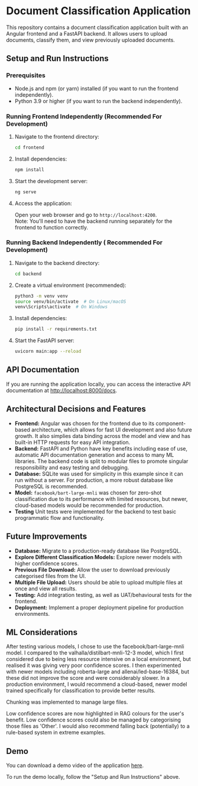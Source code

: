 # Document Classification Application

This repository contains a document classification application built with an Angular frontend and a FastAPI backend. It allows users to upload documents, classify them, and view previously uploaded documents.

## Setup and Run Instructions

### Prerequisites

* Node.js and npm (or yarn) installed (if you want to run the frontend independently).
* Python 3.9 or higher (if you want to run the backend independently).

### Running Frontend Independently (Recommended For Development)

1. Navigate to the frontend directory:

    ```bash
    cd frontend
    ```

2. Install dependencies:

    ```bash
    npm install
    ```

3. Start the development server:

    ```bash
    ng serve
    ```

4. Access the application:

    Open your web browser and go to `http://localhost:4200`.  
    Note: You'll need to have the backend running separately for the frontend to function correctly.

### Running Backend Independently ( Recommended For Development)

1. Navigate to the backend directory:

    ```bash
    cd backend
    ```

2. Create a virtual environment (recommended):

    ```bash
    python3 -m venv venv
    source venv/bin/activate  # On Linux/macOS
    venv\Scripts\activate  # On Windows
    ```

3. Install dependencies:

    ```bash
    pip install -r requirements.txt
    ```

4. Start the FastAPI server:

    ```bash
    uvicorn main:app --reload
    ```

## API Documentation

If you are running the application locally, you can access the interactive API documentation at [http://localhost:8000/docs](http://localhost:8000/docs).

## Architectural Decisions and Features

* **Frontend:** Angular was chosen for the frontend due to its component-based architecture, which allows for fast UI development and also future growth. It also simplies data binding across the model and view and has built-in HTTP requests for easy API integration.
* **Backend:** FastAPI and Python have key benefits including ease of use, automatic API documentation generation and access to many ML libraries. The backend code is split to modular files to promote singular responsibility and easy testing and debugging.
* **Database:** SQLite was used for simplicity in this example since it can run without a server. For production, a more robust database like PostgreSQL is recommended.
* **Model:** `facebook/bart-large-mnli` was chosen for zero-shot classification due to its performance with limited resources, but newer, cloud-based models would be recommended for production.
* **Testing** Unit tests were implemented for the backend to test basic programmatic flow and functionality.

## Future Improvements

* **Database:** Migrate to a production-ready database like PostgreSQL.
* **Explore Different Classification Models:** Explore newer models with higher confidence scores.
* **Previous File Download:** Allow the user to download previously categorised files from the UI.
* **Multiple File Upload:** Users should be able to upload multiple files at once and view all results.
* **Testing:** Add integration testing, as well as UAT/behavioural tests for the frontend.
* **Deployment:** Implement a proper deployment pipeline for production environments.

## ML Considerations

After testing various models, I chose to use the facebook/bart-large-mnli model. I compared to the valhalla/distilbart-mnli-12-3 model, which I first considered due to being less resource intensive on a local environment, but realised it was giving very poor confidence scores. I then experimented with newer models including roberta-large and allenai/led-base-16384, but these did not improve the score and were considerably slower. In a production environment, I would recommend a cloud-based, newer model trained specifically for classification to provide better results.

Chunking was implemented to manage large files.

Low confidence scores are now highlighted in RAG colours for the user's benefit. Low confidence scores could also be managed by categorising those files as 'Other'. I would also recommend falling back (potentially) to a rule-based system in extreme examples.

## Demo

You can download a demo video of the application [here](./media/application-demo.mp4).

To run the demo locally, follow the "Setup and Run Instructions" above.
